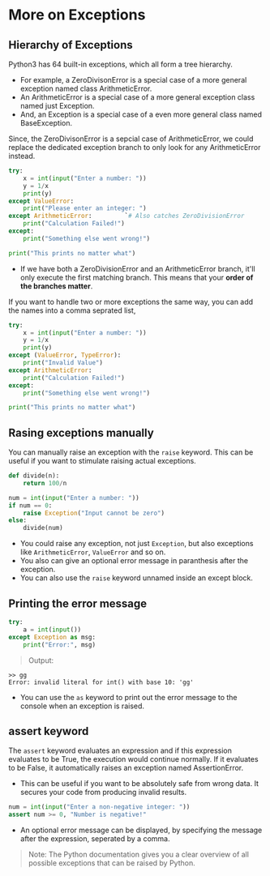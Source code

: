 # More on Exceptions
## Hierarchy of Exceptions
Python3 has 64 built-in exceptions, which all form a tree hierarchy.
* For example, a ZeroDivisonError is a special case of a more general exception named class ArithmeticError. 
* An ArithmeticError is a special case of a more general exception class named just Exception. 
* And, an Exception is a special case of a even more general class named BaseException. 

Since, the ZeroDivisonError is a sepcial case of ArithmeticError, we could replace the dedicated exception branch to only look for any ArithmeticError instead.
```python
try:
    x = int(input("Enter a number: "))
    y = 1/x
    print(y)
except ValueError:
    print("Please enter an integer: ")
except ArithmeticError:         `# Also catches ZeroDivisionError
    print("Calculation Failed!")
except:
    print("Something else went wrong!")

print("This prints no matter what")
```
* If we have both a ZeroDivisionError and an ArithmeticError branch, it'll only execute the first matching branch. This means that your **order of the branches matter**.

If you want to handle two or more exceptions the same way, you can add the names into a comma seprated list, 

```python
try:
    x = int(input("Enter a number: "))
    y = 1/x
    print(y)
except (ValueError, TypeError):
    print("Invalid Value")
except ArithmeticError:    
    print("Calculation Failed!")
except:
    print("Something else went wrong!")

print("This prints no matter what")
```

## Rasing exceptions manually
You can manually raise an exception with the `raise` keyword. This can be useful if you want to stimulate raising actual exceptions.

```python
def divide(n):
    return 100/n

num = int(input("Enter a number: "))
if num == 0:
    raise Exception("Input cannot be zero")
else:
    divide(num)
```
* You could raise any exception, not just `Exception`, but also exceptions like `ArithmeticError`, `ValueError` and so on.
* You also can give an optional error message in paranthesis after the exception.
* You can also use the `raise` keyword unnamed inside an except block.
## Printing the error message
```python
try:
    a = int(input())
except Exception as msg:
    print("Error:", msg)
```
> Output:
```
>> gg
Error: invalid literal for int() with base 10: 'gg'
```
* You can use the `as` keyword to print out the error message to the console when an exception is raised.
## assert keyword
The `assert` keyword evaluates an expression and if this expression evaluates to be True, the execution  would continue normally. If it evaluates to be False, it automatically raises an exception named AssertionError.
* This can be useful if you want to be absolutely safe from wrong data. It secures your code from producing invalid results. 
```python
num = int(input("Enter a non-negative integer: "))
assert num >= 0, "Number is negative!"
```
* An optional error message can be displayed, by specifying the message after the expression, seperated by a comma.

> Note:
> The Python documentation gives you a clear overview of all possible exceptions that can be raised by Python. 